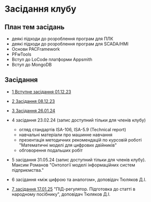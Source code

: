 # Засідання клубу

## План тем засідань

- деякі підходи до розроблення програм для ПЛК
- деякі підходи до розроблення програм для SCADA/HMI
- Основи PACFramework
- PFwTools
- Вступ до LoCode платформи Appsmith
- Вступ до MongoDB

## Засідання

- [1 Вступне засідання 01.12.23](https://youtu.be/kapseZgEi40)

- [2 Засідання 08.12.23](https://youtu.be/Sez1G2iIsyA)

- [3 Засідання 26.01.24](https://youtu.be/9TH1eGRix7o)

- 4 засідання 23.02.24 (запис доступний тільки для членів клубу)

  - огляд стандартів ISA-106, ISA-5.9 (Technical report)
  - навчальні матеріали про машинне навчання
  - презентація методичних рекомендацій по курсовій роботі "Математичні моделі для цифрових двійників"
  - обговорення подальших робіт  

- 5 засідання 31.05.24 (запис доступний тільки для членів клубу). Максим Романов "Онтології моделі інформаційних систем підприємства." 

- 6 засідання «між цифрою та аналогом», доповідач Тюляков Д.І.

- [7 засідання 17.01.25](https://youtu.be/xMl2vAw2XFI) "ПІД-регулятор. Підготовка до статті в народному посібнику", доповідач Тюляков Д.І. 

  